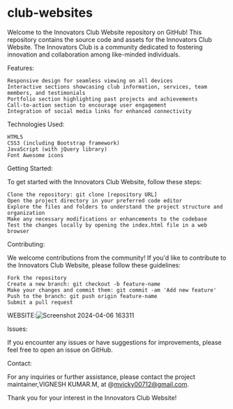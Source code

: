 # club-websites

Welcome to the Innovators Club Website repository on GitHub! This repository contains the source code and assets for the Innovators Club Website. The Innovators Club is a community dedicated to fostering innovation and collaboration among like-minded individuals.

Features:

    Responsive design for seamless viewing on all devices
    Interactive sections showcasing club information, services, team members, and testimonials
    Portfolio section highlighting past projects and achievements
    Call-to-action section to encourage user engagement
    Integration of social media links for enhanced connectivity

Technologies Used:

    HTML5
    CSS3 (including Bootstrap framework)
    JavaScript (with jQuery library)
    Font Awesome icons

Getting Started:

To get started with the Innovators Club Website, follow these steps:

    Clone the repository: git clone [repository URL]
    Open the project directory in your preferred code editor
    Explore the files and folders to understand the project structure and organization
    Make any necessary modifications or enhancements to the codebase
    Test the changes locally by opening the index.html file in a web browser

Contributing:

We welcome contributions from the community! If you'd like to contribute to the Innovators Club Website, please follow these guidelines:

    Fork the repository
    Create a new branch: git checkout -b feature-name
    Make your changes and commit them: git commit -am 'Add new feature'
    Push to the branch: git push origin feature-name
    Submit a pull request

WEBSITE:![Screenshot 2024-04-06 163311](https://github.com/vignesh00712/club-websites/assets/139787967/350549aa-d70d-4025-858c-c49ec0b4db8e)



Issues:

If you encounter any issues or have suggestions for improvements, please feel free to open an issue on GitHub.

Contact:

For any inquiries or further assistance, please contact the project maintainer,VIGNESH KUMAR.M, at @mvicky00712@gmail.com.

Thank you for your interest in the Innovators Club Website!

